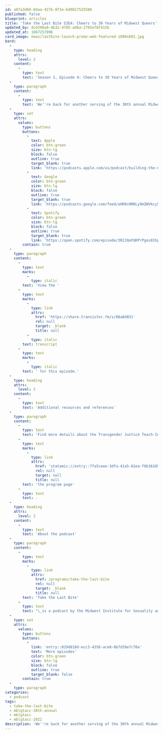 ```yaml
---
id: a07a3d66-8daa-427b-8f3e-bd9817525588
published: false
blueprint: articles
title: 'Take the Last Bite S3E4: Cheers to 30 Years of Midwest Queers'
updated_by: dcd190a9-db32-4705-ad6a-2795ef6f415b
updated_at: 1667257096
card_image: news/lastbite-launch-promo-web-featured-1090x681.jpg
bard:
  -
    type: heading
    attrs:
      level: 2
    content:
      -
        type: text
        text: 'Season 3, Episode 4: Cheers to 30 Years of Midwest Queers'
  -
    type: paragraph
    content:
      -
        type: text
        text: 'We''re back for another serving of the 30th annual Midwest Bisexual Lesbian Gay Transgender Asexual College Conference. This week, members of the Midwest Institute for Sexuality and Diversity team come together exactly 24 hours after the closing remarks to honor the 30-year legacy of MBLGTACC, reminisce on the successes and learning curves of this year’s gathering, and think about what will manifest in the next 30 years.'
  -
    type: set
    attrs:
      values:
        type: buttons
        buttons:
          -
            text: Apple
            color: btn-green
            size: btn-lg
            block: false
            outline: true
            target_blank: true
            link: 'https://podcasts.apple.com/us/podcast/building-the-next-genderation-redux/id1582890778?i=1000583001788'
          -
            text: Google
            color: btn-green
            size: btn-lg
            block: false
            outline: true
            target_blank: true
            link: 'https://podcasts.google.com/feed/aHR0cHM6Ly9mZWVkcy50cmFuc2lzdG9yLmZtL3Rha2UtdGhlLWxhc3QtYml0ZQ/episode/OWQzODM2ZmItYjE4Yi00MDhiLWJhMzEtNjhhZDEzY2I5Y2Vh?sa=X&ved=0CAUQkfYCahcKEwjQpPH06un6AhUAAAAAHQAAAAAQAQ'
          -
            text: Spotify
            color: btn-green
            size: btn-lg
            block: false
            outline: true
            target_blank: true
            link: 'https://open.spotify.com/episode/3R2JQoFQKPrPgos81hphl6?si=C5cXpEYqS4-L_jrEkizySA'
        contain: true
  -
    type: paragraph
    content:
      -
        type: text
        marks:
          -
            type: italic
        text: 'View the '
      -
        type: text
        marks:
          -
            type: link
            attrs:
              href: 'https://share.transistor.fm/s/88a8d031'
              rel: null
              target: _blank
              title: null
          -
            type: italic
        text: transcript
      -
        type: text
        marks:
          -
            type: italic
        text: ' for this episode.'
  -
    type: heading
    attrs:
      level: 2
    content:
      -
        type: text
        text: 'Additional resources and references'
  -
    type: paragraph
    content:
      -
        type: text
        text: 'Find more details about the Transgender Justice Teach-In and where to connect with our panelists on '
      -
        type: text
        marks:
          -
            type: link
            attrs:
              href: 'statamic://entry::7fa5ceee-3dfa-41a5-81ea-f0b36109f0fc'
              rel: null
              target: null
              title: null
        text: 'the program page'
      -
        type: text
        text: .
  -
    type: heading
    attrs:
      level: 2
    content:
      -
        type: text
        text: 'About the podcast'
  -
    type: paragraph
    content:
      -
        type: text
        marks:
          -
            type: link
            attrs:
              href: /programs/take-the-last-bite
              rel: null
              target: _blank
              title: null
        text: 'Take the Last Bite'
      -
        type: text
        text: "\_is a podcast by the Midwest Institute for Sexuality and Gender Diversity. It's a direct counter to the Midwest Nice mentality— highlighting advocacy and activism by queer/trans communities in the Midwest region. Through each episode, we're aiming to unearth the often disregarded and unacknowledged contributions of queer and trans folks to social change through interviews, casual conversations and reflections on Midwest queer time, space, and place.\_"
  -
    type: set
    attrs:
      values:
        type: buttons
        buttons:
          -
            link: 'entry::029d818d-ecc3-4356-ace8-0b7d39e7c70a'
            text: 'More episodes'
            color: btn-green
            size: btn-lg
            block: false
            outline: true
            target_blank: false
        contain: true
  -
    type: paragraph
categories:
  - podcast
tags:
  - take-the-last-bite
  - mblgtacc-30th-annual
  - mblgtacc
  - mblgtacc-2022
description: 'We''re back for another serving of the 30th annual Midwest Bisexual Lesbian Gay Transgender Asexual College Conference. This week, members of the Midwest Institute for Sexuality and Diversity team come together exactly 24 hours after the closing remarks to honor the 30-year legacy of MBLGTACC, reminisce on the successes and learning curves of this year’s gathering, and think about what will manifest in the next 30 years.'
---
```

